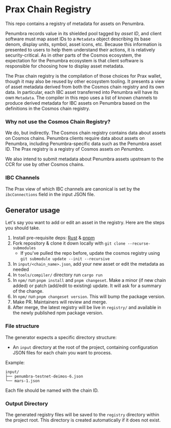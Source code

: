 # Prax Chain Registry

This repo contains a registry of metadata for assets on Penumbra.

Penumbra records value in its shielded pool tagged by _asset ID_, and client
software must map asset IDs to a `Metadata` object describing its base denom,
display units, symbol, asset icons, etc. Because this information is presented
to users to help them understand their actions, it is relatively
security-critical. As in other parts of the Cosmos ecosystem, the expectation
for the Penumbra ecosystem is that client software is responsible for choosing
how to display asset metadata.

The Prax chain registry is the compilation of those choices for Prax wallet,
though it may also be reused by other ecosystem tooling. It presents a view of
asset metadata derived from both the Cosmos chain registry and its own data.
In particular, each IBC asset transferred into Penumbra will have its own
`Metadata`. The compiler in this repo uses a list of known channels to produce
derived metadata for IBC assets on Penumbra based on the definitions in the
Cosmos chain registry.

### Why not use the Cosmos Chain Registry?

We do, but indirectly. The Cosmos chain registry contains data about assets on
Cosmos chains. Penumbra clients require data about assets on Penumbra,
including Penumbra-specific data such as the Penumbra asset ID. The Prax
registry is a registry of Cosmos assets _on Penumbra_.

We also intend to submit metadata about Penumbra assets upstream to the CCR for
use by other Cosmos chains.

### IBC Channels

The Prax view of which IBC channels are canonical is set by the `ibcConnections`
field in the input JSON file.

## Generator usage

Let's say you want to add or edit an asset in the registry. Here are the steps you should take.

1. Install pre-requisite deps: [Rust](https://www.rust-lang.org/tools/install) & [pnpm](https://pnpm.io/installation)
2. Fork repository & clone it down locally with `git clone --recurse-submodules`
    - If you've pulled the repo before, update the cosmos registry using `git submodule update --init --recursive`
3. In `input/<chain_name>.json`, add your new asset or edit the metadata as needed
4. In `tools/compiler/` directory run `cargo run`
5. In `npm/` run `pnpm install` and `pnpm changeset`. Make a minor (if new chain added) or patch (add/edit to existing)
   update. It will ask for a summary of the change.
6. In `npm/` run `pnpm changeset version`. This will bump the package version.
7. Make PR. Maintainers will review and merge.
8. After merge, the latest registry will be live in `registry/` and available in the newly published npm package
   version.

### File structure

The generator expects a specific directory structure:

- An `input` directory at the root of the project, containing configuration JSON files for each chain you want to
  process.

Example:

```
input/
├── penumbra-testnet-deimos-6.json
└── mars-1.json
```

Each file should be named with the chain ID.

### Output Directory

The generated registry files will be saved to the `registry` directory within the project root. This directory is
created automatically if it does not exist.
